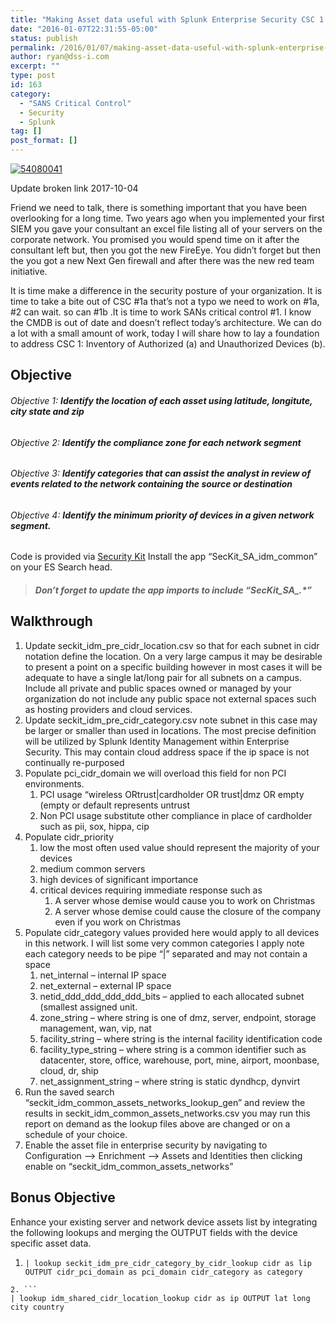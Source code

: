 ```yaml
---
title: "Making Asset data useful with Splunk Enterprise Security CSC 1 Part 1"
date: "2016-01-07T22:31:55-05:00"
status: publish
permalink: /2016/01/07/making-asset-data-useful-with-splunk-enterprise-security
author: ryan@dss-i.com
excerpt: ""
type: post
id: 163
category:
  - "SANS Critical Control"
  - Security
  - Splunk
tag: []
post_format: []
---
```


[![54080041](https://i0.wp.com/www.rfaircloth.com/wp-content/uploads/2016/01/54080041.jpg?resize=500%2C378)](https://i0.wp.com/www.rfaircloth.com/wp-content/uploads/2016/01/54080041.jpg)

Update broken link 2017-10-04

Friend we need to talk, there is something important that you have been overlooking for a long time. Two years ago when you implemented your first SIEM you gave your consultant an excel file listing all of your servers on the corporate network. You promised you would spend time on it after the consultant left but, then you got the new FireEye. You didn’t forget but then the you got a new Next Gen firewall and after there was the new red team initiative.

It is time make a difference in the security posture of your organization. It is time to take a bite out of CSC #1a that’s not a typo we need to work on #1a, #2 can wait. so can #1b .It is time to work SANs critical control #1. I know the CMDB is out of date and doesn’t reflect today’s architecture. We can do a lot with a small amount of work, today I will share how to lay a foundation to address <span class="label">CSC 1: Inventory of Authorized (a) and Unauthorized Devices (b).</span>

## Objective

###### Objective 1: **Identify the location of each asset using latitude, longitute, city state and zip**

###### Objective 2: **Identify the compliance zone for each network segment**

###### Objective 3: **Identify categories that can assist the analyst in review of events related to the network containing the source or destination**

###### Objective 4: **Identify the minimum priority of devices in a given network segment.**

Code is provided via [Security Kit](https://splunkbase.splunk.com/app/3055/) Install the app “SecKit_SA_idm_common” on your ES Search head.

> ##### Don’t forget to update the app imports to include “SecKit_SA\_.\*”

## Walkthrough

1. Update seckit_idm_pre_cidr_location.csv so that for each subnet in cidr notation define the location. On a very large campus it may be desirable to present a point on a specific building however in most cases it will be adequate to have a single lat/long pair for all subnets on a campus. Include all private and public spaces owned or managed by your organization do not include any public space not external spaces such as hosting providers and cloud services.
2. Update seckit_idm_pre_cidr_category.csv note subnet in this case may be larger or smaller than used in locations. The most precise definition will be utilized by Splunk Identity Management within Enterprise Security. This may contain cloud address space if the ip space is not continually re-purposed
3. Populate pci_cidr_domain we will overload this field for non PCI environments.
   1. PCI usage “wireless ORtrust|cardholder OR trust|dmz OR empty (empty or default represents untrust
   2. Non PCI usage substitute other compliance in place of cardholder such as pii, sox, hippa, cip
4. Populate cidr_priority
   1. low the most often used value should represent the majority of your devices
   2. medium common servers
   3. high devices of significant importance
   4. critical devices requiring immediate response such as
      1. A server whose demise would cause you to work on Christmas
      2. A server whose demise could cause the closure of the company even if you work on Christmas
5. Populate cidr_category values provided here would apply to all devices in this network. I will list some very common categories I apply note each category needs to be pipe “|” separated and may not contain a space
   1. net_internal – internal IP space
   2. net_external – external IP space
   3. netid_ddd_ddd_ddd_ddd_bits – applied to each allocated subnet (smallest assigned unit.
   4. zone_string – where string is one of dmz, server, endpoint, storage management, wan, vip, nat
   5. facility_string – where string is the internal facility identification code
   6. facility_type_string – where string is a common identifier such as datacenter, store, office, warehouse, port, mine, airport, moonbase, cloud, dr, ship
   7. net_assignment_string – where string is static dyndhcp, dynvirt
6. Run the saved search “seckit_idm_common_assets_networks_lookup_gen” and review the results in seckit_idm_common_assets_networks.csv you may run this report on demand as the lookup files above are changed or on a schedule of your choice.
7. Enable the asset file in enterprise security by navigating to Configuration –&gt; Enrichment –&gt; Assets and Identities then clicking enable on “seckit_idm_common_assets_networks”

## Bonus Objective

Enhance your existing server and network device assets list by integrating the following lookups and merging the OUTPUT fields with the device specific asset data.

1. ```
   | lookup seckit_idm_pre_cidr_category_by_cidr_lookup cidr as lip OUTPUT cidr_pci_domain as pci_domain cidr_category as category
   ```

````
2. ```
| lookup idm_shared_cidr_location_lookup cidr as ip OUTPUT lat long city country
````

